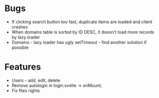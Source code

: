 # Bugs

- If clicking search button too fast, duplicate items are loaded and client crashes
- When domains table is sorted by ID DESC, it doesn't load more records by lazy loader
- Domains - lazy loader has ugly setTimeout - find another solution if possible

# Features

- Users - add, edit, delete
- Remove autologin in login.svelte -> onMount;
- Fix files rights
